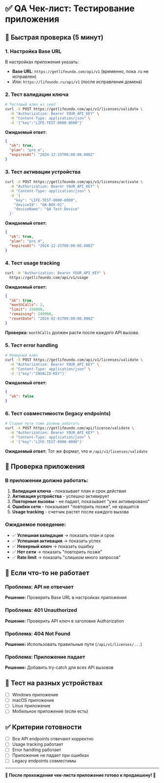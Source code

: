 # ✅ QA Чек-лист: Тестирование приложения

## 🚀 **Быстрая проверка (5 минут)**

### **1. Настройка Base URL**

В настройках приложения указать:
- **Base URL**: `https://getlifeundo.com/api/v1` (временно, пока .ru не исправлен)
- Или: `https://lifeundo.ru/api/v1` (после исправления домена)

### **2. Тест валидации ключа**

```bash
# Тестовый ключ из seed
curl -X POST https://getlifeundo.com/api/v1/licenses/validate \
  -H "Authorization: Bearer YOUR_API_KEY" \
  -H "Content-Type: application/json" \
  -d '{"key":"LIFE-TEST-0000-0000"}'
```

**Ожидаемый ответ:**
```json
{
  "ok": true,
  "plan": "pro_m",
  "expiresAt": "2024-12-25T00:00:00.000Z"
}
```

### **3. Тест активации устройства**

```bash
curl -X POST https://getlifeundo.com/api/v1/licenses/activate \
  -H "Authorization: Bearer YOUR_API_KEY" \
  -H "Content-Type: application/json" \
  -d '{
    "key": "LIFE-TEST-0000-0000",
    "deviceId": "QA-BOX-01",
    "deviceName": "QA Test Device"
  }'
```

**Ожидаемый ответ:**
```json
{
  "ok": true,
  "plan": "pro_m",
  "expiresAt": "2024-12-25T00:00:00.000Z"
}
```

### **4. Тест usage tracking**

```bash
curl -H "Authorization: Bearer YOUR_API_KEY" \
  https://getlifeundo.com/api/v1/usage
```

**Ожидаемый ответ:**
```json
{
  "ok": true,
  "monthCalls": 2,
  "limit": 250000,
  "remaining": 249998,
  "resetDate": "2024-02-01T00:00:00.000Z"
}
```

**Проверка:** `monthCalls` должен расти после каждого API вызова.

### **5. Тест error handling**

```bash
# Неверный ключ
curl -X POST https://getlifeundo.com/api/v1/licenses/validate \
  -H "Authorization: Bearer YOUR_API_KEY" \
  -H "Content-Type: application/json" \
  -d '{"key":"INVALID-KEY"}'
```

**Ожидаемый ответ:**
```json
{
  "ok": false
}
```

### **6. Тест совместимости (legacy endpoints)**

```bash
# Старые пути тоже должны работать
curl -X POST https://getlifeundo.com/api/license/validate \
  -H "Authorization: Bearer YOUR_API_KEY" \
  -H "Content-Type: application/json" \
  -d '{"key":"LIFE-TEST-0000-0000"}'
```

**Ожидаемый ответ:** Тот же формат, что и `/api/v1/licenses/validate`

## 🔧 **Проверка приложения**

### **В приложении должно работать:**

1. **Валидация ключа** - показывает план и срок действия
2. **Активация устройства** - успешно активирует
3. **Повторные вызовы** - не падает, показывает "уже активировано"
4. **Ошибки сети** - показывает "повторить позже", не крашится
5. **Usage tracking** - счетчик растет после каждого вызова

### **Ожидаемое поведение:**

- ✅ **Успешная валидация** → показать план и срок
- ✅ **Успешная активация** → показать успех
- ✅ **Неверный ключ** → показать ошибку
- ✅ **Нет сети** → показать "повторить позже"
- ✅ **Rate limit** → показать "слишком много запросов"

## 🚨 **Если что-то не работает**

### **Проблема: API не отвечает**
**Решение:** Проверить Base URL в настройках приложения

### **Проблема: 401 Unauthorized**
**Решение:** Проверить API ключ в заголовке Authorization

### **Проблема: 404 Not Found**
**Решение:** Использовать правильные пути (`/api/v1/licenses/...`)

### **Проблема: Приложение падает**
**Решение:** Добавить try-catch для всех API вызовов

## 📱 **Тест на разных устройствах**

- [ ] Windows приложение
- [ ] macOS приложение  
- [ ] Linux приложение
- [ ] Мобильное приложение (если есть)

## ✅ **Критерии готовности**

- [ ] Все API endpoints отвечают корректно
- [ ] Usage tracking работает
- [ ] Error handling работает
- [ ] Приложение не падает при ошибках
- [ ] Legacy endpoints совместимы

---

**🎯 После прохождения чек-листа приложение готово к продакшену! 🚀**

